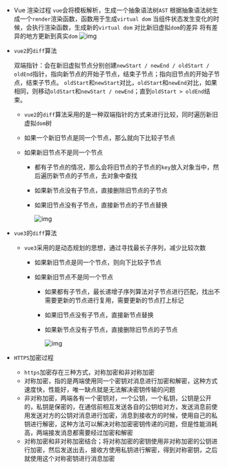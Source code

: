 * Vue 渲染过程
  `vue`会将模板解析，生成一个抽象语法树`AST`
  根据抽象语法树生成一个`render`渲染函数，函数用于生成`virtual dom`
  当组件状态发生变化的时候，会执行渲染函数，生成新的`virtual dom`
  对比新旧虚拟`dom`的差异
  将有差异的地方更新到真实`dom`
  ![img](https://p3-juejin.byteimg.com/tos-cn-i-k3u1fbpfcp/bd7cb74d8eb94999ab9762fc277fd602~tplv-k3u1fbpfcp-zoom-in-crop-mark:1512:0:0:0.awebp)

* `vue2`的`diff`算法

  双端指针：会在新旧虚拟节点分别创建`newStart / newEnd / oldStart / oldEnd`指针，指向新节点的开始子节点，结束子节点；指向旧节点的开始子节点，结束子节点。
  `oldStart`和`newStart`对比，`oldStart`和`newEnd`对比，如果相同，则移动`oldStart`和`newStart / newEnd`；直到`oldStart > oldEnd`结束。

  * `vue2`的`diff`算法采用的是一种双端指针的方式来进行比较，同时遍历新旧虚拟`dom`树

  * 如果一个新旧节点是同一个节点，那么就向下比较子节点

  * 如果新旧节点不是同一个节点

    * 都有子节点的情况，那么会将旧节点的子节点的`key`放入对象当中，然后遍历新节点的子节点，去对象中查找

    * 如果新节点没有子节点，直接删除旧节点的子节点

    * 如果旧节点没有子节点，直接新节点的子节点替换

      ![img](https://p3-juejin.byteimg.com/tos-cn-i-k3u1fbpfcp/1ee0b59666cb40d2b700b6c4aa76d072~tplv-k3u1fbpfcp-zoom-in-crop-mark:1512:0:0:0.awebp)

* `vue3`的`diff`算法

  * `vue3`采用的是动态规划的思想，通过寻找最长子序列，减少比较次数

    * 如果新旧节点是同一个节点，则向下比较子节点

    * 如果新旧节点不是同一个节点

      * 如果都有子节点，最长递增子序列算法对子节点进行匹配，找出不需要更新的节点进行复用，需要更新的节点打上标记

      * 如果旧节点没有子节点，直接新节点替换

      * 如果新节点没有子节点，直接删除旧节点的子节点

        ![img](https://p3-juejin.byteimg.com/tos-cn-i-k3u1fbpfcp/0ee33829efd24cdaba22901ee49be40c~tplv-k3u1fbpfcp-zoom-in-crop-mark:1512:0:0:0.awebp)

* `HTTPS`加密过程
  * `https`加密存在三种方式，对称加密和非对称加密
  * 对称加密，指的是两端使用同一个密钥对消息进行加密和解密，这种方式速度快，性能好，唯一缺点就是无法解决密钥传输的问题
  * 非对称加密，两端各有一个密钥对，一个公钥，一个私钥，公钥是公开的，私钥是保密的，在通信前相互发送各自的公钥给对方，发送消息前使用发送对方的公钥对消息进行加密，消息到接收方的时候，使用自己的私钥进行解密，这种方法可以解决对称加密密钥传递的问题，但是性能消耗高，两端接发消息都需要经过加密和解密
  * 对称加密和非对称加密结合；将对称加密的密钥使用非对称加密的公钥进行加密，然后发送出去，接收方使用私钥进行解密，得到对称密钥，之后就使用这个对称密钥进行消息加密